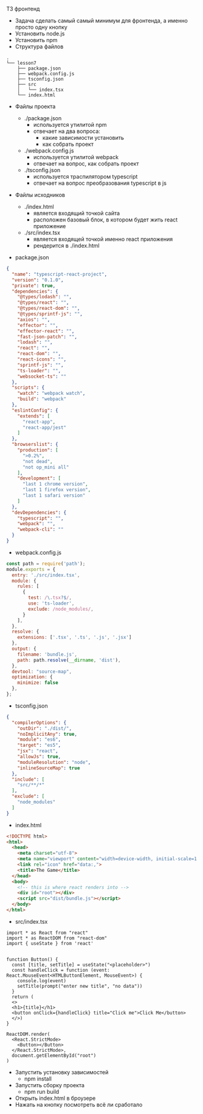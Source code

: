 ТЗ фронтенд

- Задача сделать самый самый минимум для фронтенда, а именно просто одну кнопку
- Установить node.js
- Установить npm
- Структура файлов
```
.
└── lesson7
    ├── package.json
    ├── webpack.config.js
    ├── tsconfig.json
    ├── src
    │   └── index.tsx
    └── index.html
```
- Файлы проекта
  - ./package.json
    - используется утилитой npm
    - отвечает на два вопроса:
      - какие зависимости установить
      - как собрать проект
  - ./webpack.config.js
    - используется утилитой webpack
    - отвечает на вопрос, как собрать проект
  - ./tsconfig.json
    - используется траспилятором typescript
    - отвечает на вопрос преобразования typescript в js
- Файлы исходников
  - ./index.html
    - является входящий точкой сайта
    - расположен базовый блок, в котором будет жить react приложение
  - ./src/index.tsx
    - является входящей точкой именно react приложения 
    - рендерится в ./index.html

- package.json
```json
{
  "name": "typescript-react-project",
  "version": "0.1.0",
  "private": true,
  "dependencies": {
    "@types/lodash": "",
    "@types/react": "",
    "@types/react-dom": "",
    "@types/sprintf-js": "",
    "axios": "",
    "effector": "",
    "effector-react": "",
    "fast-json-patch": "",
    "lodash": "",
    "react": "",
    "react-dom": "",
    "react-icons": "",
    "sprintf-js": "",
    "ts-loader": "",
    "websocket-ts": ""
  },
  "scripts": {
    "watch": "webpack watch",
    "build": "webpack"
  },
  "eslintConfig": {
    "extends": [
      "react-app",
      "react-app/jest"
    ]
  },
  "browserslist": {
    "production": [
      ">0.2%",
      "not dead",
      "not op_mini all"
    ],
    "development": [
      "last 1 chrome version",
      "last 1 firefox version",
      "last 1 safari version"
    ]
  },
  "devDependencies": {
    "typescript": "",
    "webpack": "",
    "webpack-cli": ""
  }
}
```
- webpack.config.js
```js
const path = require('path');
module.exports = {
  entry: './src/index.tsx',
  module: {
    rules: [
      {
        test: /\.tsx?$/,
        use: 'ts-loader',
        exclude: /node_modules/,
      }
    ],
  },
  resolve: {
    extensions: ['.tsx', '.ts', '.js', '.jsx']
  },
  output: {
    filename: 'bundle.js',
    path: path.resolve(__dirname, 'dist'),
  },
  devtool: "source-map",
  optimization: {
    minimize: false
  },
};
```
- tsconfig.json
```json
{
  "compilerOptions": {
    "outDir": "./dist/",
    "noImplicitAny": true,
    "module": "es6",
    "target": "es5",
    "jsx": "react",
    "allowJs": true,
    "moduleResolution": "node",
    "inlineSourceMap": true
  },
  "include": [
    "src/**/*"
  ],
  "exclude": [
    "node_modules"
  ]
}
```
- index.html
```html
<!DOCTYPE html>
<html>
  <head>
    <meta charset="utf-8">
    <meta name="viewport" content="width=device-width, initial-scale=1.0" />
    <link rel="icon" href="data:,">
    <title>The Game</title>
  </head>
  <body>
    <!-- this is where react renders into -->
    <div id="root"></div>
    <script src="dist/bundle.js"></script>
  </body>
</html>
```
- src/index.tsx
```tsx
import * as React from "react"
import * as ReactDOM from "react-dom"
import { useState } from 'react'


function Button() {
  const [title, setTitle] = useState("<placeholder>")
  const handleClick = function (event: React.MouseEvent<HTMLButtonElement, MouseEvent>) {
    console.log(event)
    setTitle(prompt("enter new title", "no data"))
  }
  return (
  <>
  <h1>{title}</h1>
  <button onClick={handleClick} title="Click me">Click Me</button>
  </>)
}

ReactDOM.render(
  <React.StrictMode>
    <Button></Button>
  </React.StrictMode>,
  document.getElementById("root")
)
```
- Запустить установку зависимостей
  - npm install
- Запустить сборку проекта
  - npm run build
- Открыть index.html в броузере
- Нажать на кнопку посмотреть всё ли сработало
